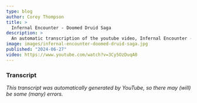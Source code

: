 ```yaml
---
type: blog
author: Corey Thompson
title: >
  Infernal Encounter - Doomed Druid Saga
description: >
  An automatic transcription of the youtube video, Infernal Encounter - Doomed Druid Saga, generated from youtube captions.
image: images/infernal-encounter-doomed-druid-saga.jpg
published: "2024-06-27"
video: https://www.youtube.com/watch?v=3Cy5OzDuqA0
---
```




### Transcript

*This transcript was automatically generated by YouTube, so there may (will) be some (many) errors.*


